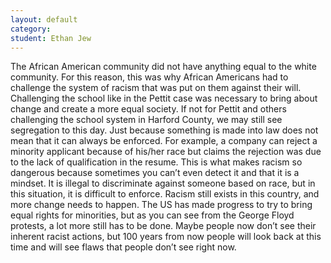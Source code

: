 ```yaml
---
layout: default
category: 
student: Ethan Jew
---
```


The African American community did not have anything equal to the white community. For this reason, this was why African Americans had to challenge the system of racism that was put on them against their will.  Challenging the school like in the Pettit case was necessary to bring about change and create a more equal society.  If not for Pettit and others challenging the school system in Harford County, we may still see segregation to this day. Just because something is made into law does not mean that it can always be enforced.  For example, a company can reject a minority applicant because of his/her race but claims the rejection was due to the lack of qualification in the resume.  This is what makes racism so dangerous because sometimes you can’t even detect it and that it is a mindset. It is illegal to discriminate against someone based on race, but in this situation, it is difficult to enforce.  Racism still exists in this country, and more change needs to happen. The US has made progress to try to bring equal rights for minorities, but as you can see from the George Floyd protests, a lot more still has to be done.  Maybe people now don’t see their inherent racist actions, but 100 years from now people will look back at this time and will see flaws that people don’t see right now. 
